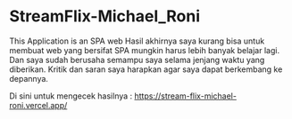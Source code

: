 # StreamFlix-Michael_Roni
This Application is an SPA web
Hasil akhirnya saya kurang bisa untuk membuat web yang bersifat SPA mungkin harus lebih banyak belajar lagi.
Dan saya sudah berusaha semampu saya selama jenjang waktu yang diberikan.
Kritik dan saran saya harapkan agar saya dapat berkembang ke depannya.


Di sini untuk mengecek hasilnya :
https://stream-flix-michael-roni.vercel.app/
